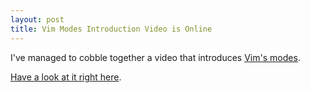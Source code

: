 ```yaml
---
layout: post
title: Vim Modes Introduction Video is Online
---
```

I've managed to cobble together a video that introduces [Vim's modes](http://vimdoc.sourceforge.net/htmldoc/intro.html#vim-modes).

[Have a look at it right here](/vim/vim-tutorial-videos/vim-intermediate-tutorial-videos/#modes-intro).
